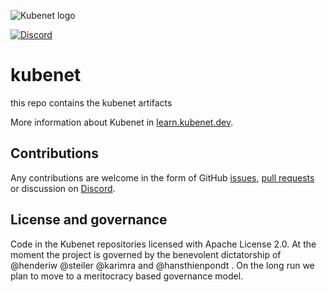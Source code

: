 ![Kubenet logo](https://learn.kubenet.dev/assets/logos/Kubenet-logo-transparent-withname-100x123.png)

[![Discord](https://img.shields.io/discord/860500297297821756?style=flat-square&label=discord&logo=discord&color=00c9ff&labelColor=bec8d2)](https://discord.gg/fH35bmcTU9)

# kubenet

this repo contains the kubenet artifacts

More information about Kubenet in [learn.kubenet.dev](https://learn.kubenet.dev/).

## Contributions

Any contributions are welcome in the form of GitHub [issues](https://github.com/kubenet-dev/kubenetctl/issues),
[pull requests](https://github.com/kubenet-dev/kubenetctl/pulls) or discussion on
[Discord](https://discord.gg/fH35bmcTU9).

## License and governance

Code in the Kubenet repositories licensed with Apache License 2.0. At the moment the project is governed by the benevolent dictatorship of @henderiw @steiler @karimra and @hansthienpondt . On the long run we plan to move to a meritocracy based governance model.
